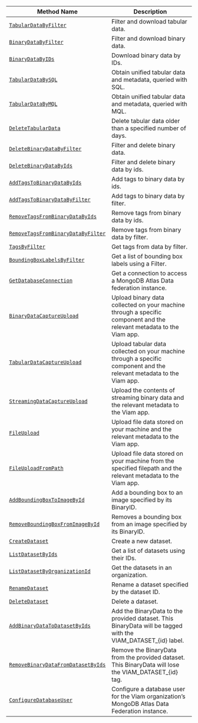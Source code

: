 <!-- prettier-ignore -->
Method Name | Description
----------- | -----------
[`TabularDataByFilter`](/program/apis/data-client/#tabulardatabyfilter) | Filter and download tabular data.
[`BinaryDataByFilter`](/program/apis/data-client/#binarydatabyfilter) | Filter and download binary data.
[`BinaryDataByIDs`](/program/apis/data-client/#binarydatabyids) | Download binary data by IDs.
[`TabularDataBySQL`](/program/apis/data-client/#tabulardatabysql) | Obtain unified tabular data and metadata, queried with SQL.
[`TabularDataByMQL`](/program/apis/data-client/#tabulardatabymql) | Obtain unified tabular data and metadata, queried with MQL.
[`DeleteTabularData`](/program/apis/data-client/#deletetabulardata) | Delete tabular data older than a specified number of days.
[`DeleteBinaryDataByFilter`](/program/apis/data-client/#deletebinarydatabyfilter) | Filter and delete binary data.
[`DeleteBinaryDataByIds`](/program/apis/data-client/#deletebinarydatabyids) | Filter and delete binary data by ids.
[`AddTagsToBinaryDataByIds`](/program/apis/data-client/#addtagstobinarydatabyids) | Add tags to binary data by ids.
[`AddTagsToBinaryDataByFilter`](/program/apis/data-client/#addtagstobinarydatabyfilter) | Add tags to binary data by filter.
[`RemoveTagsFromBinaryDataByIds`](/program/apis/data-client/#removetagsfrombinarydatabyids) | Remove tags from binary data by ids.
[`RemoveTagsFromBinaryDataByFilter`](/program/apis/data-client/#removetagsfrombinarydatabyfilter) | Remove tags from binary data by filter.
[`TagsByFilter`](/program/apis/data-client/#tagsbyfilter) | Get tags from data by filter.
[`BoundingBoxLabelsByFilter`](/program/apis/data-client/#boundingboxlabelsbyfilter) | Get a list of bounding box labels using a Filter.
[`GetDatabaseConnection`](/program/apis/data-client/#getdatabaseconnection) | Get a connection to access a MongoDB Atlas Data federation instance.
[`BinaryDataCaptureUpload`](/program/apis/data-client/#binarydatacaptureupload) | Upload binary data collected on your machine through a specific component and the relevant metadata to the Viam app.
[`TabularDataCaptureUpload`](/program/apis/data-client/#tabulardatacaptureupload) | Upload tabular data collected on your machine through a specific component and the relevant metadata to the Viam app.
[`StreamingDataCaptureUpload`](/program/apis/data-client/#streamingdatacaptureupload) | Upload the contents of streaming binary data and the relevant metadata to the Viam app.
[`FileUpload`](/program/apis/data-client/#fileupload) | Upload file data stored on your machine and the relevant metadata to the Viam app.
[`FileUploadFromPath`](/program/apis/data-client/#fileuploadfrompath) | Upload file data stored on your machine from the specified filepath and the relevant metadata to the Viam app.
[`AddBoundingBoxToImageById`](/program/apis/data-client/#addboundingboxtoimagebyid) | Add a bounding box to an image specified by its BinaryID.
[`RemoveBoundingBoxFromImageById`](/program/apis/data-client/#removeboundingboxfromimagebyid) | Removes a bounding box from an image specified by its BinaryID.
[`CreateDataset`](/program/apis/data-client/#createdataset) | Create a new dataset.
[`ListDatasetByIds`](/program/apis/data-client/#listdatasetbyids) | Get a list of datasets using their IDs.
[`ListDatasetByOrganizationId`](/program/apis/data-client/#listdatasetbyorganizationid) | Get the datasets in an organization.
[`RenameDataset`](/program/apis/data-client/#renamedataset) | Rename a dataset specified by the dataset ID.
[`DeleteDataset`](/program/apis/data-client/#deletedataset) | Delete a dataset.
[`AddBinaryDataToDatasetByIds`](/program/apis/data-client/#addbinarydatatodatasetbyids) | Add the BinaryData to the provided dataset. This BinaryData will be tagged with the VIAM_DATASET_{id} label.
[`RemoveBinaryDataFromDatasetByIds`](/program/apis/data-client/#removebinarydatafromdatasetbyids) | Remove the BinaryData from the provided dataset. This BinaryData will lose the VIAM_DATASET_{id} tag.
[`ConfigureDatabaseUser`](/program/apis/data-client/#configuredatabaseuser) | Configure a database user for the Viam organization’s MongoDB Atlas Data Federation instance.
